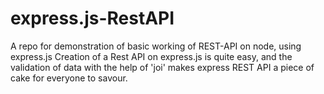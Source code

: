 # express.js-RestAPI
A repo for demonstration of basic working of REST-API on node, using express.js
Creation of a Rest API on express.js is quite easy, and the validation of data with the help of 'joi' makes express REST API a piece of cake for everyone to savour.
